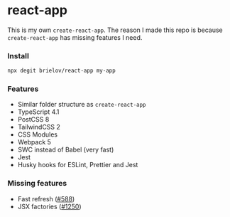 # react-app

This is my own `create-react-app`. The reason I made this repo is because `create-react-app` has missing features I need.

### Install
```bash
npx degit brielov/react-app my-app
```

### Features

- Similar folder structure as `create-react-app`
- TypeScript 4.1
- PostCSS 8
- TailwindCSS 2
- CSS Modules
- Webpack 5
- SWC instead of Babel (very fast)
- Jest
- Husky hooks for ESLint, Prettier and Jest

### Missing features

- Fast refresh ([#588][588])
- JSX factories ([#1250][1250])

[588]: https://github.com/swc-project/swc/issues/588
[1250]: https://github.com/swc-project/swc/issues/1250
